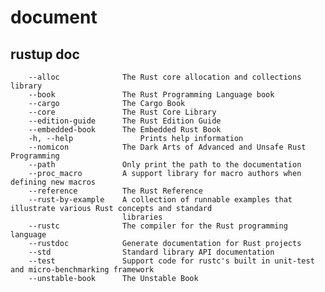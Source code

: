 # document


## rustup doc 

        --alloc              The Rust core allocation and collections library
        --book               The Rust Programming Language book
        --cargo              The Cargo Book
        --core               The Rust Core Library
        --edition-guide      The Rust Edition Guide
        --embedded-book      The Embedded Rust Book
		-h, --help               Prints help information
        --nomicon            The Dark Arts of Advanced and Unsafe Rust Programming
        --path               Only print the path to the documentation
        --proc_macro         A support library for macro authors when defining new macros
        --reference          The Rust Reference
        --rust-by-example    A collection of runnable examples that illustrate various Rust concepts and standard
                             libraries
        --rustc              The compiler for the Rust programming language
        --rustdoc            Generate documentation for Rust projects
        --std                Standard library API documentation
        --test               Support code for rustc's built in unit-test and micro-benchmarking framework
        --unstable-book      The Unstable Book

